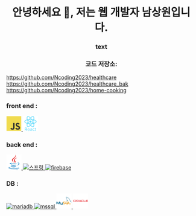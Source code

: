 <h1 align="center">안녕하세요 👋, 저는 웹 개발자 남상원입니다.</h1>
<h3 align="center">text</h3>
<h3 align="center">코드 저장소:</h3>
<a href="https://github.com/Ncoding2023/healthcare" 대상="_blank" rel="noreferrer">https://github.com/Ncoding2023/healthcare</a> 
<a href="https://github.com/Ncoding2023/healthcare_bak" 대상="_blank" rel="noreferrer">https://github.com/Ncoding2023/healthcare_bak</a>
<a href="https://github.com/Ncoding2023/home-cooking" 대상="_blank" rel="noreferrer">https://github.com/Ncoding2023/home-cooking</a>


<h3 align="left"></h3>
<p align="left">
</p>
<h3 align="left"> front end :</h3>
 <p align="left">
   <a href="https://developer.mozilla.org/en-US/docs/웹/JavaScript" 대상="_blank" rel="noreferrer"> <img src="https://raw.githubusercontent.com/devicons/devicon/master/icons/javascript/javascript-original.svg" alt="javascript" width="40" height="40"/> </a> 
  <a href="https://reactjs.org/" 대상="_blank" rel="noreferrer"> <img src="https://raw.githubusercontent.com/devicons/devicon/master/icons/react/react-original-wordmark.svg" alt="리액트" width="40" height="40"/> </a>
</p>
<h3 align="left">back end : </h3>
<p align="left"> 
 <a href="https://www.java.com" 대상="_blank" rel="noreferrer"> <img src="https://raw.githubusercontent.com/devicons/devicon/master/icons/java/java-original.svg" alt="java" width="40" height="40"/> </a> 
  <a href="https://spring.io/" 대상="_blank" rel="noreferrer"> <img src="https://www.vectorlogo.zone/logos/springio/springio-icon.svg" alt="스프링" width="40" height="40"/> </a>
 <a href="https://firebase.google.com/" target="_blank" rel="noreferrer"> <img src="https://www.vectorlogo.zone/logos/firebase/firebase-icon.svg" alt="firebase" width="40" height="40"/> </a> 
  </p>
 <h3 align="left"> DB :</h3>
 <p align="left">
    <a href="https://mariadb.org/" 대상="_blank" rel="참조 없음"> <img src="https://www.vectorlogo.zone/logos/mariadb/mariadb-icon.svg" alt="mariadb" width="40" height="40"/> </a> 
  <a href="https://www.microsoft.com/en-us/sql-server" 대상="_blank" rel="참조 없음"> <img src="https://www.svgrepo.com/show/303229/microsoft-sql-server-logo.svg" alt="mssql" width="40" height="40"/> </a> 
  <a href="https://www.mysql.com/" 대상="_blank" rel="참조 없음"> <img src="https://raw.githubusercontent.com/devicons/devicon/master/icons/mysql/mysql-original-wordmark.svg" alt="mysql" width="40" height="40"/> </a> 
  <a href="https://www.oracle.com/" target="_blank" rel="noreferrer"> <img src="https://raw.githubusercontent.com/devicons/devicon/master/icons/oracle/oracle-original.svg" alt="오라클" width="40" height="40"/> </a> 
</p>
 
